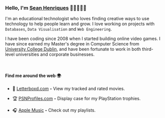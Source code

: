 ### Hello, I'm [Sean Henriques](https://iadt.ie/about/staff/sean-henriques/) 👋🏻👨🏻‍💻

I'm an educational technologist who loves finding creative ways to use technology to help people learn and grow.  I love working on projects with `Databases`, `Data Visualisation` and `Web Engineering`.

I have been coding since 2008 when I started building online video games.  I have since earned my Master's degree in Computer Science from [University College Dublin](https://www.ucd.ie/), and have been fortunate to work in both third-level universities and corporate businesses.

<br>

#### Find me around the web 🌍
- 🍿 [Letterboxd.com](https://letterboxd.com/seanhenriques/) **-** View my tracked and rated movies.

- 🏆 [PSNProfiles.com](https://psnprofiles.com/paragoom?order=percent) **-** Display case for my PlayStation trophies.

- 🎧 [Apple Music](https://music.apple.com/profile/seanhenriques) **-** Check out my playlists.
